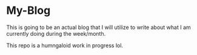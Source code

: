 # My-Blog

This is going to be an actual blog that I will utilize to write about what I am currently doing during the week/month.

This repo is a humngaloid work in progress lol.
